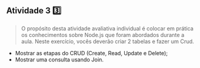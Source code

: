 ## Atividade 3 3️⃣
> O propósito desta atividade avaliativa individual é colocar em prática os conhecimentos sobre Node.js que foram abordados durante a aula. Neste exercício, vocês deverão criar 2 tabelas e fazer um Crud.

 - Mostrar as etapas do CRUD (Create, Read, Update e Delete);
 - Mostrar uma consulta usando Join.
